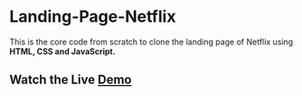 # Landing-Page-Netflix
This is the core code from scratch to clone the landing page of Netflix using **HTML, CSS and JavaScript.**

## Watch the Live [Demo](file:///C:/Users/w7/Documents/CODE/PROJECTS/Homepage%20of%20Netflix/index.html)
